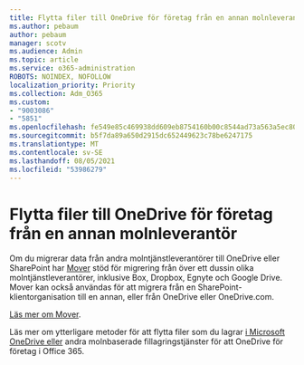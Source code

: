 ```yaml
---
title: Flytta filer till OneDrive för företag från en annan molnleverantör
ms.author: pebaum
author: pebaum
manager: scotv
ms.audience: Admin
ms.topic: article
ms.service: o365-administration
ROBOTS: NOINDEX, NOFOLLOW
localization_priority: Priority
ms.collection: Adm_O365
ms.custom:
- "9003086"
- "5851"
ms.openlocfilehash: fe549e85c469938dd609eb8754160b00c8544ad73a563a5ec80a918ceec508c6
ms.sourcegitcommit: b5f7da89a650d2915dc652449623c78be6247175
ms.translationtype: MT
ms.contentlocale: sv-SE
ms.lasthandoff: 08/05/2021
ms.locfileid: "53986279"
---
```

# <a name="move-files-into-onedrive-for-business-from-another-cloud-provider"></a>Flytta filer till OneDrive för företag från en annan molnleverantör

Om du migrerar data från andra molntjänstleverantörer till OneDrive eller SharePoint har [Mover](https://go.microsoft.com/fwlink/?linkid=2132453) stöd för migrering från över ett dussin olika molntjänstleverantörer, inklusive Box, Dropbox, Egnyte och Google Drive. Mover kan också användas för att migrera från en SharePoint-klientorganisation till en annan, eller från OneDrive eller OneDrive.com.

[Läs mer om Mover](https://go.microsoft.com/fwlink/?linkid=2132453).

Läs mer om ytterligare metoder för att flytta filer som du lagrar [i Microsoft OneDrive eller](https://support.microsoft.com/office/7fb28cad-7e25-451f-8b4b-2d1a71e5c0e9) andra molnbaserade fillagringstjänster för att OneDrive för företag i Office 365.
